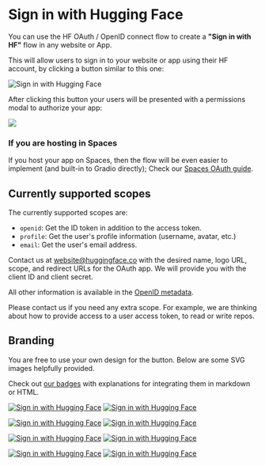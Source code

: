 # Sign in with Hugging Face

You can use the HF OAuth / OpenID connect flow to create a **"Sign in with HF"** flow in any website or App.

This will allow users to sign in to your website or app using their HF account, by clicking a button similar to this one:

![Sign in with Hugging Face](https://huggingface.co/datasets/huggingface/badges/resolve/main/sign-in-with-huggingface-xl-dark.svg)

After clicking this button your users will be presented with a permissions modal to authorize your app:

![](https://huggingface.co/datasets/huggingface/documentation-images/resolve/main/hub/oauth-accept-application.png)

### If you are hosting in Spaces

<Tip>

If you host your app on Spaces, then the flow will be even easier to implement (and built-in to Gradio directly); Check our [Spaces OAuth guide](https://huggingface.co/docs/hub/spaces-oauth).

</Tip>

## Currently supported scopes

The currently supported scopes are:

- `openid`: Get the ID token in addition to the access token.
- `profile`: Get the user's profile information (username, avatar, etc.)
- `email`: Get the user's email address.

Contact us at [website@huggingface.co](mailto:website@huggingface.co) with the desired name, logo URL, scope, and redirect URLs for the OAuth app. We will provide you with the client ID and client secret.

All other information is available in the [OpenID metadata](https://huggingface.co/.well-known/openid-configuration).

<Tip warning={true}>
Please contact us if you need any extra scope. For example, we are thinking about how to provide access to a user access token, to read or write repos.
</Tip>


## Branding

You are free to use your own design for the button. Below are some SVG images helpfully provided.

Check out [our badges](https://huggingface.co/datasets/huggingface/badges#sign-in-with-hugging-face) with explanations for integrating them in markdown or HTML.

[![Sign in with Hugging Face](https://huggingface.co/datasets/huggingface/badges/resolve/main/sign-in-with-huggingface-sm.svg)](https://huggingface.co/oauth/authorize?client_id={CLIENT_ID}&redirect_uri={REDIRECT_URI}&scope=openid%20profile&state={STATE})
[![Sign in with Hugging Face](https://huggingface.co/datasets/huggingface/badges/resolve/main/sign-in-with-huggingface-sm-dark.svg)](https://huggingface.co/oauth/authorize?client_id={CLIENT_ID}&redirect_uri={REDIRECT_URI}&scope=openid%20profile&state={STATE})

[![Sign in with Hugging Face](https://huggingface.co/datasets/huggingface/badges/resolve/main/sign-in-with-huggingface-md.svg)](https://huggingface.co/oauth/authorize?client_id={CLIENT_ID}&redirect_uri={REDIRECT_URI}&scope=openid%20profile&state={STATE})
[![Sign in with Hugging Face](https://huggingface.co/datasets/huggingface/badges/resolve/main/sign-in-with-huggingface-md-dark.svg)](https://huggingface.co/oauth/authorize?client_id={CLIENT_ID}&redirect_uri={REDIRECT_URI}&scope=openid%20profile&state={STATE})

[![Sign in with Hugging Face](https://huggingface.co/datasets/huggingface/badges/resolve/main/sign-in-with-huggingface-lg.svg)](https://huggingface.co/oauth/authorize?client_id={CLIENT_ID}&redirect_uri={REDIRECT_URI}&scope=openid%20profile&state={STATE})
[![Sign in with Hugging Face](https://huggingface.co/datasets/huggingface/badges/resolve/main/sign-in-with-huggingface-lg-dark.svg)](https://huggingface.co/oauth/authorize?client_id={CLIENT_ID}&redirect_uri={REDIRECT_URI}&scope=openid%20profile&state={STATE})

[![Sign in with Hugging Face](https://huggingface.co/datasets/huggingface/badges/resolve/main/sign-in-with-huggingface-xl.svg)](https://huggingface.co/oauth/authorize?client_id={CLIENT_ID}&redirect_uri={REDIRECT_URI}&scope=openid%20profile&state={STATE})
[![Sign in with Hugging Face](https://huggingface.co/datasets/huggingface/badges/resolve/main/sign-in-with-huggingface-xl-dark.svg)](https://huggingface.co/oauth/authorize?client_id={CLIENT_ID}&redirect_uri={REDIRECT_URI}&scope=openid%20profile&state={STATE})
